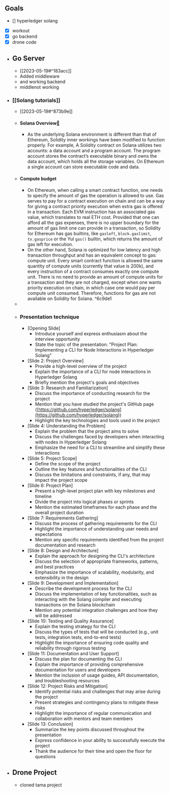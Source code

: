 ## Goals
- [] hyperledger solang
- [x] workout
- [x] go backend
- [x] drone code
- ## Go Server
	- [[2023-05-19#^183acc]]
	- Added middleware
	- and working backend
	- middlenot working
- ### [[Solang tutorials]]
	- [[2023-05-19#^873b9e]]
	- #### Solana Overview[](https://solang.readthedocs.io/en/latest/targets/solana.html#solana-overview "Permalink to this heading")
		- As the underlying Solana environment is different than that of Ethereum, Solidity inner workings have been modified to function properly. For example, A Solidity contract on Solana utilizes two accounts: a data account and a program account. The program account stores the contract’s executable binary and owns the data account, which holds all the storage variables. On Ethereum a single account can store executable code and data.
	- #### Compute budget
		- On Ethereum, when calling a smart contract function, one needs to specify the amount of gas the operation is allowed to use. Gas serves to pay for a contract execution on chain and can be a way for giving a contract priority execution when extra gas is offered in a transaction. Each EVM instruction has an associated gas value, which translates to real ETH cost. Provided that one can afford all the gas expenses, there is no upper boundary for the amount of gas limit one can provide in a transaction, so Solidity for Ethereum has gas builtins, like `gasleft`, `block.gaslimit`, `tx.gasprice` or the Yul `gas()` builtin, which returns the amount of gas left for execution.
		- On the other hand, Solana is optimized for low latency and high transaction throughput and has an equivalent concept to gas: compute unit. Every smart contract function is allowed the same quantity of compute units (currently that value is 200k), and every instruction of a contract consumes exactly one compute unit. There is no need to provide an amount of compute units for a transaction and they are not charged, except when one wants priority execution on chain, in which case one would pay per compute unit consumed. Therefore, functions for gas are not available on Solidity for Solana. ^6c9de1
	- 
	- ### Presentation technique
		- [Opening Slide]
			-   Introduce yourself and express enthusiasm about the interview opportunity
			-   State the topic of the presentation: "Project Plan: Implementing a CLI for Node Interactions in Hyperledger Solang"
		- [Slide 2: Project Overview]
			-   Provide a high-level overview of the project
			-   Explain the importance of a CLI for node interactions in Hyperledger Solang
			-   Briefly mention the project's goals and objectives
		- [Slide 3: Research and Familiarization]
			-   Discuss the importance of conducting research for the project
			-   Mention that you have studied the project's GitHub page ([https://github.com/hyperledger/solang](https://github.com/hyperledger/solang))
			-   Highlight the key technologies and tools used in the project
		- [Slide 4: Understanding the Problem]
			-   Explain the problem that the project aims to solve
			-   Discuss the challenges faced by developers when interacting with nodes in Hyperledger Solang
			-   Emphasize the need for a CLI to streamline and simplify these interactions
		- [Slide 5: Project Scope]
			-   Define the scope of the project
			-   Outline the key features and functionalities of the CLI
			-   Discuss the limitations and constraints, if any, that may impact the project scope
		- [Slide 6: Project Plan]
			-   Present a high-level project plan with key milestones and timeline
			-   Divide the project into logical phases or sprints
			-   Mention the estimated timeframes for each phase and the overall project duration
		- [Slide 7: Requirements Gathering]
			-   Discuss the process of gathering requirements for the CLI
			-   Highlight the importance of understanding user needs and expectations
			-   Mention any specific requirements identified from the project documentation and research
		- [Slide 8: Design and Architecture]
			-   Explain the approach for designing the CLI's architecture
			-   Discuss the selection of appropriate frameworks, patterns, and best practices
			-   Emphasize the importance of scalability, modularity, and extensibility in the design
		- [Slide 9: Development and Implementation]
			-   Describe the development process for the CLI
			-   Discuss the implementation of key functionalities, such as interacting with the Solang compiler and executing transactions on the Solana blockchain
			-   Mention any potential integration challenges and how they will be addressed
		- [Slide 10: Testing and Quality Assurance]
			-   Explain the testing strategy for the CLI
			-   Discuss the types of tests that will be conducted (e.g., unit tests, integration tests, end-to-end tests)
			-   Highlight the importance of ensuring code quality and reliability through rigorous testing
		- [Slide 11: Documentation and User Support]
			-   Discuss the plan for documenting the CLI
			-   Explain the importance of providing comprehensive documentation for users and developers
			-   Mention the inclusion of usage guides, API documentation, and troubleshooting resources	
		- [Slide 12: Project Risks and Mitigation]
			-   Identify potential risks and challenges that may arise during the project
			-   Present strategies and contingency plans to mitigate these risks
			-   Highlight the importance of regular communication and collaboration with mentors and team members
		- [Slide 13: Conclusion]	
			-   Summarize the key points discussed throughout the presentation
			-   Express confidence in your ability to successfully execute the project
			-   Thank the audience for their time and open the floor for questions
- ## Drone Project
	- cloned tama project
